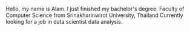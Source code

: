 Hello, my name is Alam. I just finished my bachelor's degree. Faculty of Computer Science from Srinakharinwirot University, Thailand
Currently looking for a job in data scientist data analysis.

<!---
tuanahlam/tuanahlam is a ✨ special ✨ repository because its `README.md` (this file) appears on your GitHub profile.
You can click the Preview link to take a look at your changes.
--->
